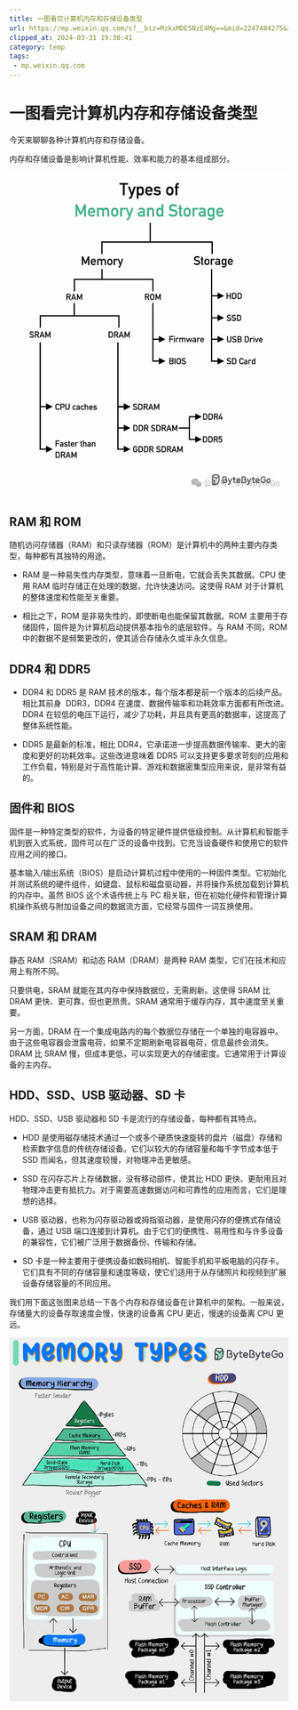```yaml
---
title: 一图看完计算机内存和存储设备类型
url: https://mp.weixin.qq.com/s?__biz=MzkxMDE5NzE4Mg==&mid=2247484275&idx=1&sn=d8de32bf75306ae7496ae964e13b531c&chksm=c12e6ba2f659e2b4a461d46cbbb73b0daa8c024340446dcbc8efa94a21d0637285b6ff9a3ed3&mpshare=1&scene=1&srcid=02274bfD6Tf9fSH8s3AHlJVC&sharer_shareinfo=d1c3a81e191eb5c18e97bd5158b322bc&sharer_shareinfo_first=d1c3a81e191eb5c18e97bd5158b322bc#rd
clipped_at: 2024-03-31 19:30:41
category: temp
tags: 
 - mp.weixin.qq.com
---
```



# 一图看完计算机内存和存储设备类型

今天来聊聊各种计算机内存和存储设备。

内存和存储设备是影响计算机性能、效率和能力的基本组成部分。

![图片](assets/1711884641-fddf89df8d5bc3617aa979d472262273.webp)

## RAM 和 ROM

随机访问存储器（RAM）和只读存储器（ROM）是计算机中的两种主要内存类型，每种都有其独特的用途。

-   RAM 是一种易失性内存类型，意味着一旦断电，它就会丢失其数据。CPU 使用 RAM 临时存储正在处理的数据，允许快速访问。这使得 RAM 对于计算机的整体速度和性能至关重要。
    
-   相比之下，ROM 是非易失性的，即使断电也能保留其数据。ROM 主要用于存储固件，固件是为计算机启动提供基本指令的底层软件。与 RAM 不同，ROM 中的数据不是频繁更改的，使其适合存储永久或半永久信息。
    

## DDR4 和 DDR5

-   DDR4 和 DDR5 是 RAM 技术的版本，每个版本都是前一个版本的后续产品。相比其前身  DDR3，DDR4 在速度、数据传输率和功耗效率方面都有所改进。DDR4 在较低的电压下运行，减少了功耗，并且具有更高的数据率，这提高了整体系统性能。
    
-   DDR5 是最新的标准，相比 DDR4，它承诺进一步提高数据传输率、更大的密度和更好的功耗效率。这些改进意味着 DDR5 可以支持更多要求苛刻的应用和工作负载，特别是对于高性能计算、游戏和数据密集型应用来说，是非常有益的。
    

## 固件和 BIOS

固件是一种特定类型的软件，为设备的特定硬件提供低级控制。从计算机和智能手机到嵌入式系统，固件可以在广泛的设备中找到。它充当设备硬件和使用它的软件应用之间的接口。

基本输入/输出系统（BIOS）是启动计算机过程中使用的一种固件类型。它初始化并测试系统的硬件组件，如键盘、鼠标和磁盘驱动器，并将操作系统加载到计算机的内存中。虽然 BIOS 这个术语传统上与 PC 相关联，但在初始化硬件和管理计算机操作系统与附加设备之间的数据流方面，它经常与固件一词互换使用。

## SRAM 和 DRAM

静态 RAM（SRAM）和动态 RAM（DRAM）是两种 RAM 类型，它们在技术和应用上有所不同。

只要供电，SRAM 就能在其内存中保持数据位，无需刷新。这使得 SRAM 比 DRAM 更快、更可靠，但也更昂贵。SRAM 通常用于缓存内存，其中速度至关重要。

另一方面，DRAM 在一个集成电路内的每个数据位存储在一个单独的电容器中。由于这些电容器会泄露电荷，如果不定期刷新电容器电荷，信息最终会消失。DRAM 比 SRAM 慢，但成本更低，可以实现更大的存储密度。它通常用于计算设备的主内存。

## HDD、SSD、USB 驱动器、SD 卡

HDD、SSD、USB 驱动器和 SD 卡是流行的存储设备，每种都有其特点。

-   HDD 是使用磁存储技术通过一个或多个硬质快速旋转的盘片（磁盘）存储和检索数字信息的传统存储设备。它们以较大的存储容量和每千字节成本低于 SSD 而闻名，但其速度较慢，对物理冲击更敏感。
    
-   SSD 在闪存芯片上存储数据，没有移动部件，使其比 HDD 更快、更耐用且对物理冲击更有抵抗力。对于需要高速数据访问和可靠性的应用而言，它们是理想的选择。
    
-   USB 驱动器，也称为闪存驱动器或拇指驱动器，是使用闪存的便携式存储设备，通过 USB 端口连接到计算机。由于它们的便携性、易用性和与许多设备的兼容性，它们被广泛用于数据备份、传输和存储。
    
-   SD 卡是一种主要用于便携设备如数码相机、智能手机和平板电脑的闪存卡。它们具有不同的存储容量和速度等级，使它们适用于从存储照片和视频到扩展设备存储容量的不同应用。
    

我们用下面这张图来总结一下各个内存和存储设备在计算机中的架构。一般来说，存储量大的设备存取速度会慢，快速的设备离 CPU 更近，慢速的设备离 CPU 更远。

![图片](assets/1711884641-c635d46f86af801e2269e47b5db49315.gif)